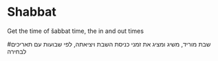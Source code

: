 # Shabbat
Get the time of šabbat time, the in and out times


#שבת
מוריד, משיג ומציג את זמני כניסת השבת ויציאתה, לפי שבועות עם תאריכים לבחירה
